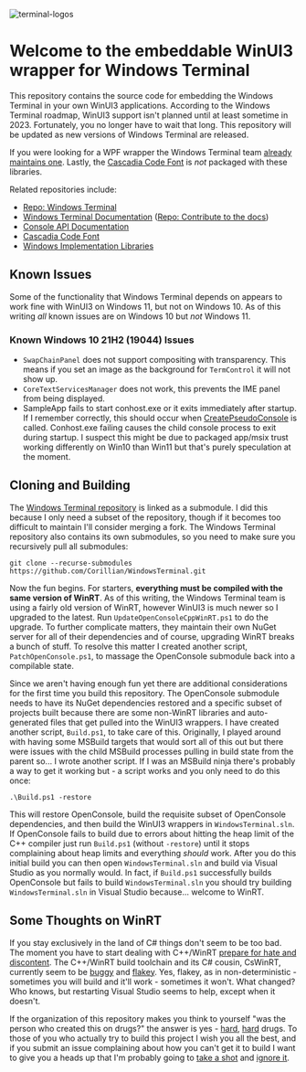 ![terminal-logos](https://user-images.githubusercontent.com/48369326/115790869-4c852b00-a37c-11eb-97f1-f61972c7800c.png)

# Welcome to the embeddable WinUI3 wrapper for Windows Terminal

This repository contains the source code for embedding the Windows Terminal in your own WinUI3 applications. According to the Windows Terminal roadmap, WinUI3 support isn't planned until at least sometime in 2023. Fortunately, you no longer have to wait that long. This repository will be updated as new versions of Windows Terminal are released.

If you were looking for a WPF wrapper the Windows Terminal team [already maintains one](https://github.com/microsoft/terminal/tree/main/src/cascadia/WpfTerminalControl). Lastly, the [Cascadia Code Font](https://github.com/Microsoft/Cascadia-Code) is _not_ packaged with these libraries.

Related repositories include:

* [Repo: Windows Terminal](https://github.com/microsoft/terminal)
* [Windows Terminal Documentation](https://docs.microsoft.com/windows/terminal)
  ([Repo: Contribute to the docs](https://github.com/MicrosoftDocs/terminal))
* [Console API Documentation](https://github.com/MicrosoftDocs/Console-Docs)
* [Cascadia Code Font](https://github.com/Microsoft/Cascadia-Code)
* [Windows Implementation Libraries](https://github.com/Microsoft/wil/wiki)

## Known Issues

Some of the functionality that Windows Terminal depends on appears to work fine with WinUI3 on Windows 11, but not on Windows 10. As of this writing _all_ known issues are on Windows 10 but _not_ Windows 11.

### Known Windows 10 21H2 (19044) Issues

* `SwapChainPanel` does not support compositing with transparency. This means if you set an image as the background for `TermControl` it will not show up.
* `CoreTextServicesManager` does not work, this prevents the IME panel from being displayed.
* SampleApp fails to start conhost.exe or it exits immediately after startup. If I remember correctly, this should occur when [CreatePseudoConsole](https://docs.microsoft.com/en-us/windows/console/createpseudoconsole) is called. Conhost.exe failing causes the child console process to exit during startup. I suspect this might be due to packaged app/msix trust working differently on Win10 than Win11 but that's purely speculation at the moment.

## Cloning and Building

The [Windows Terminal repository](https://github.com/microsoft/terminal) is linked as a submodule. I did this because I only need a subset of the repository, though if it becomes too difficult to maintain I'll consider merging a fork. The Windows Terminal repository also contains its own submodules, so you need to make sure you recursively pull all submodules:

```
git clone --recurse-submodules https://github.com/Corillian/WindowsTerminal.git
```

Now the fun begins. For starters, **everything must be compiled with the same version of WinRT**. As of this writing, the Windows Terminal team is using a fairly old version of WinRT, however WinUI3 is much newer so I upgraded to the latest. Run `UpdateOpenConsoleCppWinRT.ps1` to do the upgrade. To further complicate matters, they maintain their own NuGet server for all of their dependencies and of course, upgrading WinRT breaks a bunch of stuff. To resolve this matter I created another script, `PatchOpenConsole.ps1`, to massage the OpenConsole submodule back into a compilable state.

Since we aren't having enough fun yet there are additional considerations for the first time you build this repository. The OpenConsole submodule needs to have its NuGet dependencies restored and a specific subset of projects built because there are some non-WinRT libraries and auto-generated files that get pulled into the WinUI3 wrappers. I have created another script, `Build.ps1`, to take care of this. Originally, I played around with having some MSBuild targets that would sort all of this out but there were issues with the child MSBuild processes pulling in build state from the parent so... I wrote another script. If I was an MSBuild ninja there's probably a way to get it working but - a script works and you only need to do this once:

```
.\Build.ps1 -restore
```

This will restore OpenConsole, build the requisite subset of OpenConsole dependencies, and then build the WinUI3 wrappers in `WindowsTerminal.sln`. If OpenConsole fails to build due to errors about hitting the heap limit of the C++ compiler just run `Build.ps1` (without `-restore`) until it stops complaining about heap limits and everything _should_ work. After you do this initial build you can then open `WindowsTerminal.sln` and build via Visual Studio as you normally would. In fact, if `Build.ps1` successfully builds OpenConsole but fails to build `WindowsTerminal.sln` you should try building `WindowsTerminal.sln` in Visual Studio because... welcome to WinRT.

## Some Thoughts on WinRT

If you stay exclusively in the land of C# things don't seem to be too bad. The moment you have to start dealing with C++/WinRT [prepare for hate and discontent](https://docs.microsoft.com/en-us/windows/uwp/cpp-and-winrt-apis/faq#why-am-i-getting-a--class-not-registered--exception-). The C++/WinRT build toolchain and its C# cousin, CsWinRT, currently seem to be [buggy](https://github.com/microsoft/CsWinRT/issues/756) and [flakey](https://github.com/microsoft/CsWinRT/issues/864). Yes, flakey, as in non-deterministic - sometimes you will build and it'll work - sometimes it won't. What changed? Who knows, but restarting Visual Studio seems to help, except when it doesn't.

If the organization of this repository makes you think to yourself "was the person who created this on drugs?" the answer is yes - [hard](https://github.com/Microsoft/xlang/issues/318), [hard](https://docs.microsoft.com/en-us/windows/uwp/cpp-and-winrt-apis/troubleshooting) drugs. To those of you who actually try to build this project I wish you all the best, and if you submit an issue complaining about how you can't get it to build I want to give you a heads up that I'm probably going to [take a shot](https://docs.microsoft.com/en-us/windows/apps/desktop/modernize/desktop-to-uwp-supported-api?tabs=csharp) and [ignore it](https://github.com/MicrosoftDocs/windows-uwp/blob/docs/windows-apps-src/cpp-and-winrt-apis/consume-apis.md).